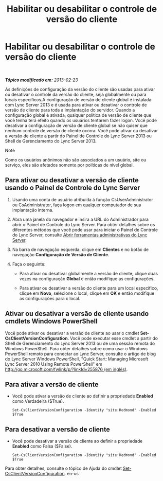 ﻿---
title: Habilitar ou desabilitar o controle de versão do cliente
TOCTitle: Habilitar ou desabilitar o controle de versão do cliente
ms:assetid: 33a98cb9-a979-4bb6-afb2-512f601d7ac5
ms:mtpsurl: https://technet.microsoft.com/pt-br/library/JJ898475(v=OCS.15)
ms:contentKeyID: 52057595
ms.date: 05/19/2016
mtps_version: v=OCS.15
ms.translationtype: HT
---

# Habilitar ou desabilitar o controle de versão do cliente

 

_**Tópico modificado em:** 2013-02-23_

As definições de configuração da versão do cliente são usadas para ativar ou desativar o controle da versão do cliente, seja globalmente ou para locais específicos.A configuração de versão de cliente global é instalada com Lync Server 2013 e é usada para ativar ou desativar o controle de versão de cliente para toda a implantação do servidor. Quando a configuração global é ativada, qualquer política de versão de cliente que você tenha terá efeito quando os usuários tentarem fazer logon. Você pode desativar a configuração de versão de cliente global se não quiser que nenhum controle de versão de cliente ocorra. Você pode ativar ou desativar a versão de cliente a partir do Painel de Controle do Lync Server 2013 ou Shell de Gerenciamento do Lync Server 2013.

> [!note]  
> Como os usuários anônimos não são associados a um usuário, site ou serviço, eles são afetados somente por políticas de nível global.

## Para ativar ou desativar a versão de cliente usando o Painel de Controle do Lync Server

1.  Usando uma conta de usuário atribuída à função CsUserAdministrator ou CsAdministrator, faça logon em qualquer computador de sua implantação interna.

2.  Abra uma janela do navegador e insira a URL do Administrador para abrir o Painel de Controle do Lync Server. Para obter detalhes sobre os diferentes métodos que você pode usar para iniciar o Painel de Controle do Lync Server, consulte [Abrir ferramentas administrativas do Lync Server](lync-server-2013-open-lync-server-administrative-tools.md).

3.  Na barra de navegação esquerda, clique em **Clientes** e no botão de navegação **Configuração de Versão de Cliente**.

4.  Faça o seguinte:
    
      - Para ativar ou desativar globalmente a versão de cliente, clique duas vezes na configuração **Global** e então modifique as configurações.
    
      - Para ativar ou desativar a versão do cliente para um local específico, clique em **Novo**, selecione o local, clique em **OK** e então modifique as configurações para o local.

## Ativar ou desativar a versão de cliente usando cmdlets Windows PowerShell

Você pode ativar ou desativar a versão de cliente ao usar o cmdlet **Set-CsClientVersionConfiguration**. Você pode executar esse cmdlet a partir do Shell de Gerenciamento do Lync Server 2013 ou de uma sessão remota do Windows PowerShell. Para obter detalhes sobre como usar o Windows PowerShell remoto para conectar ao Lync Server, consulte o artigo de blog do Lync Server Windows PowerShell, "Quick Start: Managing Microsoft Lync Server 2010 Using Remote PowerShell" em [http://go.microsoft.com/fwlink/p/?linkId=255876 (em inglês)](http://go.microsoft.com/fwlink/p/?linkid=255876).

## Para ativar a versão de cliente

  - Você pode ativar a versão de cliente ao definir a propriedade **Enabled** como Verdadeira ($True).
    
        Set-CsClientVersionConfiguration -Identity "site:Redmond" -Enabled $True

## Para desativar a versão de cliente

  - Você pode desativar a versão de cliente ao definir a propriedade **Enabled** como Falsa ($False).
    
        Set-CsClientVersionConfiguration -Identity "site:Redmond" -Enabled $True

Para obter detalhes, consulte o tópico de Ajuda do cmdlet [Set-CsClientVersionConfiguration](https://docs.microsoft.com/en-us/powershell/module/skype/Set-CsClientVersionConfiguration). en-us

